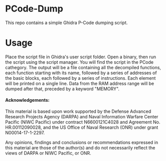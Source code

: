 # PCode-Dump
This repo contains a simple Ghidra P-Code dumping script. 

# Usage

Place the script file in Ghidra's user script folder. Open a binary, then run the script using the script manager. You will find the script in the PCode cathegory. The output will be a file containing all the decompiled functions, each function starting with its name, followed by a series of addresses of the basic blocks, each followed by a series of instructions. Each element will be printed on a single line.
Data from the RAM address range will be dumped after that, preceded by a keyword "MEMORY".

#### Acknowledgements:

This material is based upon work supported by the Defense Advanced Research Projects Agency (DARPA) and Naval Information Warfare Center Pacific (NIWC Pacific) under contract N6600121C4028 and Agreement No. HR.00112090028, and the US Office of Naval Research (ONR) under grant N00014-17-1-2297.

Any opinions, findings and conclusions or recommendations expressed in this material are those of the author(s) and do not necessarily reflect the views of DARPA or NIWC Pacific, or ONR. 
